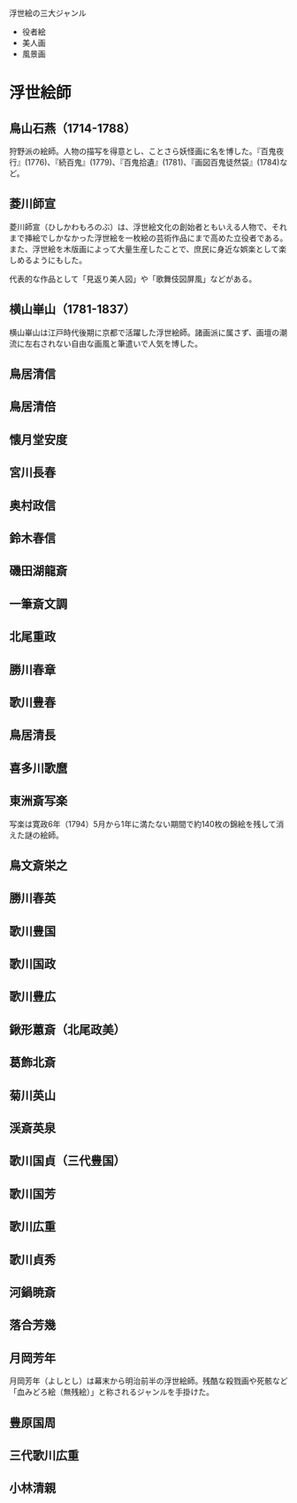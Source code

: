浮世絵の三大ジャンル
* 役者絵
* 美人画
* 風景画

# 浮世絵師

## 鳥山石燕（1714-1788）
狩野派の絵師。人物の描写を得意とし、ことさら妖怪画に名を博した。『百鬼夜行』(1776)、『続百鬼』(1779)、『百鬼拾遺』(1781)、『画図百鬼徒然袋』(1784)など。

## 菱川師宣
菱川師宣（ひしかわもろのぶ）は、浮世絵文化の創始者ともいえる人物で、それまで挿絵でしかなかった浮世絵を一枚絵の芸術作品にまで高めた立役者である。また、浮世絵を木版画によって大量生産したことで、庶民に身近な娯楽として楽しめるようにもした。

代表的な作品として「見返り美人図」や「歌舞伎図屏風」などがある。

## 横山崋山（1781-1837）
横山崋山は江戸時代後期に京都で活躍した浮世絵師。諸画派に属さず、画壇の潮流に左右されない自由な画風と筆遣いで人気を博した。

## 鳥居清信

## 鳥居清倍

## 懐月堂安度

## 宮川長春

## 奥村政信

## 鈴木春信

## 磯田湖龍斎

## 一筆斎文調

## 北尾重政

## 勝川春章

## 歌川豊春

## 鳥居清長

## 喜多川歌麿

## 東洲斎写楽
写楽は寛政6年（1794）5月から1年に満たない期間で約140枚の錦絵を残して消えた謎の絵師。

## 鳥文斎栄之

## 勝川春英

## 歌川豊国

## 歌川国政

## 歌川豊広

## 鍬形蕙斎（北尾政美）

## 葛飾北斎

## 菊川英山

## 渓斎英泉

## 歌川国貞（三代豊国）

## 歌川国芳

## 歌川広重

## 歌川貞秀

## 河鍋暁斎

## 落合芳幾

## 月岡芳年
月岡芳年（よしとし）は幕末から明治前半の浮世絵師。残酷な殺戮画や死骸など「血みどろ絵（無残絵）」と称されるジャンルを手掛けた。

## 豊原国周

## 三代歌川広重

## 小林清親
